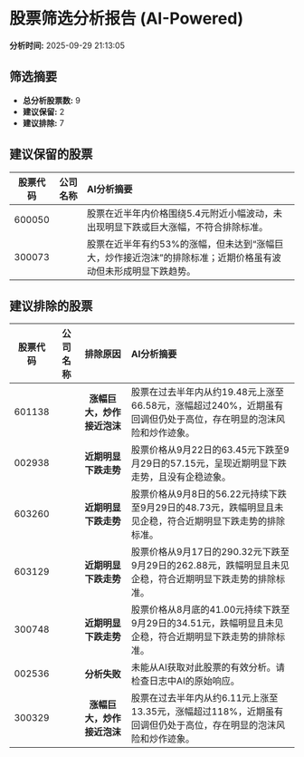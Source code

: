 # 股票筛选分析报告 (AI-Powered)

**分析时间:** 2025-09-29 21:13:05

## 筛选摘要

- **总分析股票数:** 9
- **建议保留:** 2
- **建议排除:** 7

## 建议保留的股票

| 股票代码 | 公司名称 | AI分析摘要 |
|:---:|:---:|:---|
| 600050 |  | 股票在近半年内价格围绕5.4元附近小幅波动，未出现明显下跌或巨大涨幅，不符合排除标准。 |
| 300073 |  | 股票在近半年有约53%的涨幅，但未达到“涨幅巨大，炒作接近泡沫”的排除标准；近期价格虽有波动但未形成明显下跌趋势。 |

## 建议排除的股票

| 股票代码 | 公司名称 | 排除原因 | AI分析摘要 |
|:---:|:---:|:---:|:---|
| 601138 |  | **涨幅巨大，炒作接近泡沫** | 股票在过去半年内从约19.48元上涨至66.58元，涨幅超过240%，近期虽有回调但仍处于高位，存在明显的泡沫风险和炒作迹象。 |
| 002938 |  | **近期明显下跌走势** | 股票价格从9月22日的63.45元下跌至9月29日的57.15元，呈现近期明显下跌走势，且没有企稳迹象。 |
| 603260 |  | **近期明显下跌走势** | 股票价格从9月8日的56.22元持续下跌至9月29日的48.73元，跌幅明显且未见企稳，符合近期明显下跌走势的排除标准。 |
| 603129 |  | **近期明显下跌走势** | 股票价格从9月17日的290.32元下跌至9月29日的262.88元，跌幅明显且未见企稳，符合近期明显下跌走势的排除标准。 |
| 300748 |  | **近期明显下跌走势** | 股票价格从8月底的41.00元持续下跌至9月29日的34.51元，跌幅明显且未见企稳，符合近期明显下跌走势的排除标准。 |
| 002536 |  | **分析失败** | 未能从AI获取对此股票的有效分析。请检查日志中AI的原始响应。 |
| 300329 |  | **涨幅巨大，炒作接近泡沫** | 股票在过去半年内从约6.11元上涨至13.35元，涨幅超过118%，近期虽有回调但仍处于高位，存在明显的泡沫风险和炒作迹象。 |
